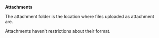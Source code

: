 <b>Attachments</b>

The attachment folder is the location where files uploaded as attachment are.

Attachments haven't restrictions about their format.
